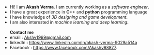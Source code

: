 - Hi! I am <b>Akash Verma</b>. I am currently working as a <i>software engineer</i>.
- I have a great experience in <b>C++</b> and <b>python</b> programming language
- I have knowledge of <i>3D designing and game development</i>.
- I am also interested in <i>machine learning and deep learning</i>.<br><br>
<b>Contact me</b> <br>
- email    : Akshv1999@gmail.com<br>
- linkedIn : https://www.linkedin.com/in/akash-verma-9029a514a <br>
- Facebook : https://www.facebook.com/Akashv98877.
